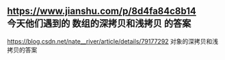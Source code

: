 https://www.jianshu.com/p/8d4fa84c8b14  
今天他们遇到的 数组的深拷贝和浅拷贝 的答案
---------------------
https://blog.csdn.net/nate__river/article/details/79177292
对象的深拷贝和浅拷贝的答案